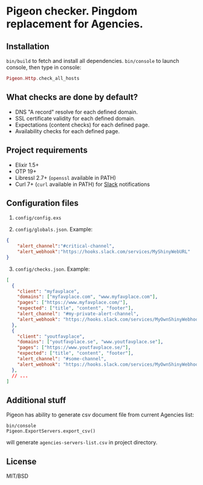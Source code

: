 # Pigeon checker. Pingdom replacement for Agencies.


## Installation

`bin/build` to fetch and install all dependencies.
`bin/console` to launch console, then type in console:

```elixir
Pigeon.Http.check_all_hosts
```

## What checks are done by default?

* DNS "A record" resolve for each defined domain.
* SSL certificate validity for each defined domain.
* Expectations (content checks) for each defined page.
* Availability checks for each defined page.


## Project requirements

* Elixir 1.5+
* OTP 19+
* Libressl 2.7+ (`openssl` available in PATH)
* Curl 7+ (`curl` available in PATH) for [Slack](https://slack.com/) notifications


## Configuration files

1. `config/config.exs`

2. `config/globals.json`. Example:

```json
{
    "alert_channel":"#critical-channel",
    "alert_webhook":"https://hooks.slack.com/services/MyShinyWebURL"
}
```

3. `config/checks.json`. Example:

```json
[
  {
    "client": "myfavplace",
    "domains": ["myfavplace.com", "www.myfavplace.com"],
    "pages": ["https://www.myfavplace.com/"],
    "expected": ["title", "content", "footer"],
    "alert_channel": "#my-private-alert-channel",
    "alert_webhook": "https://hooks.slack.com/services/MyOwnShinyWebhookURL"
  },
  {
    "client": "youtfavplace",
    "domains": ["youtfavplace.se", "www.youtfavplace.se"],
    "pages": ["https://www.youtfavplace.se/"],
    "expected": ["title", "content", "footer"],
    "alert_channel": "#some-channel",
    "alert_webhook": "https://hooks.slack.com/services/MyOwnShinyWebhookURL"
  },
  // ...
]
```


## Additional stuff

Pigeon has ability to generate csv document file from current Agencies list:

```
bin/console
Pigeon.ExportServers.export_csv()
```

will generate `agencies-servers-list.csv` in project directory.


## License

MIT/BSD
